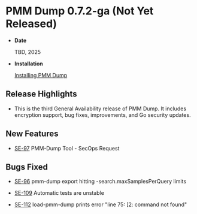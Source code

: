 # PMM Dump 0.7.2-ga (Not Yet Released)

* **Date**

    TBD, 2025

* **Installation**

    [Installing PMM Dump](../installation.md)

## Release Highlights

* This is the third General Availability release of PMM Dump. It includes encryption support, bug fixes, improvements, and Go security updates.

## New Features

* [SE-97](https://jira.percona.com/browse/SE-97) PMM-Dump Tool - SecOps Request

## Bugs Fixed

* [SE-96](https://jira.percona.com/browse/SE-96) pmm-dump export hitting -search.maxSamplesPerQuery limits

* [SE-109](https://jira.percona.com/browse/SE-109) Automatic tests are unstable

* [SE-112](https://jira.percona.com/browse/SE-112) load-pmm-dump prints error "line 75: [2: command not found"